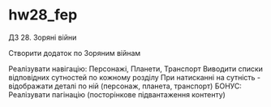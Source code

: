 # hw28_fep

ДЗ 28. Зоряні війни

Створити додаток по Зоряним війнам

Реалізувати навігацію: Персонажі, Планети, Транспорт
Виводити списки відповідних сутностей по кожному розділу
При натисканні на сутність - відображати деталі по ній (персонаж, планета, транспорт)
БОНУС: Реалізувати пагінацію (посторінкове підвантаження контенту)
